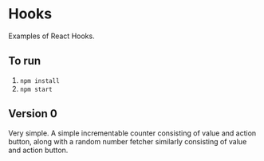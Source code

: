# Hooks

Examples of React Hooks.

## To run

1. `npm install`
1. `npm start`

## Version 0

Very simple. A simple incrementable counter consisting of value and action button, along with a random number fetcher similarly consisting of value and action button.
